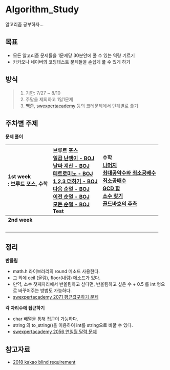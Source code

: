 # Algorithm_Study
알고리즘 공부하자...

## 목표
- 모든 알고리즘 문제들을 1문제당 30분안에 풀 수 있는 역량 기르기
- 카카오나 네이버의 코딩테스트 문제들을 손쉽게 풀 수 있게 하기 

## 방식

> 1. 기한: 7/27 ~ 8/10
> 2. 주말을 제외하고 1일1문제
> 3. [백준](https://www.acmicpc.net), [swexpertacademy](https://swexpertacademy.com/main/code/problem/problemList.do?) 등의 코테문제에서 단계별로 풀기



## 주차별 주제

**문제 풀이**

| 1st week<br />: 브루트 포스, 수학 | **브루트 포스**<br />[일곱 난쟁이 - BOJ](https://www.acmicpc.net/problem/2309) <br />[날짜 계산 - BOJ](https://www.acmicpc.net/problem/1476)<br />[테트로미노 - BOJ](https://www.acmicpc.net/problem/14500)<br />[1,2,3 더하기 - BOJ](https://www.acmicpc.net/problem/9095)<br />[다음 순열 - BOJ](https://www.acmicpc.net/problem/10972)<br />[이전 순열 - BOJ](https://www.acmicpc.net/problem/10973)<br />[모든 순열 - BOJ](https://www.acmicpc.net/problem/10974)<br />Test | **수학**<br />[나머지](https://www.acmicpc.net/problem/10430)<br />[최대공약수와 최소공배수](https://www.acmicpc.net/problem/2609)<br />[최소공배수](https://www.acmicpc.net/problem/1934)<br />[GCD 합](https://www.acmicpc.net/problem/9613)<br />[소수 찾기](https://www.acmicpc.net/problem/1978)<br />[골드바흐의 추측](https://www.acmicpc.net/problem/6588) |
| :-------------------------------- | :----------------------------------------------------------- | :----------------------------------------------------------- |
| **2nd week**                      |                                                              |                                                              |
|                                   |                                                              |                                                              |
|                                   |                                                              |                                                              |
|                                   |                                                              |                                                              |
|                                   |                                                              |                                                              |



## 정리 

**반올림** 

- math.h 라이브러리의 round 메소드 사용한다.
- 그 외에 ceil (올림), floor(내림) 메소드가 있다.
- 만약, 소수 첫째자리에서 반올림하고 싶다면, 반올림하고 싶은 수 + 0.5 를 int 형으로 바꾸어주는 방법도 가능하다.
- [swexpertacademy 2071 평균값구하기 문제](https://swexpertacademy.com/main/code/problem/problemDetail.do?contestProbId=AV5QRnJqA5cDFAUq&categoryId=AV5QRnJqA5cDFAUq&categoryType=CODE)

**각 자리수에 접근하기**

- char 배열을 통해 접근이 가능하다.
- string 의 to_string()을 이용하여 int를 string으로 바꿀 수 있다.
- [swexpertacademy 2056 연일월 달력 문제](https://swexpertacademy.com/main/code/problem/problemDetail.do?contestProbId=AV5QLkdKAz4DFAUq&categoryId=AV5QLkdKAz4DFAUq&categoryType=CODE)





## 참고자료

- [2018 kakao blind requirement](https://programmers.co.kr/learn/challenges)

